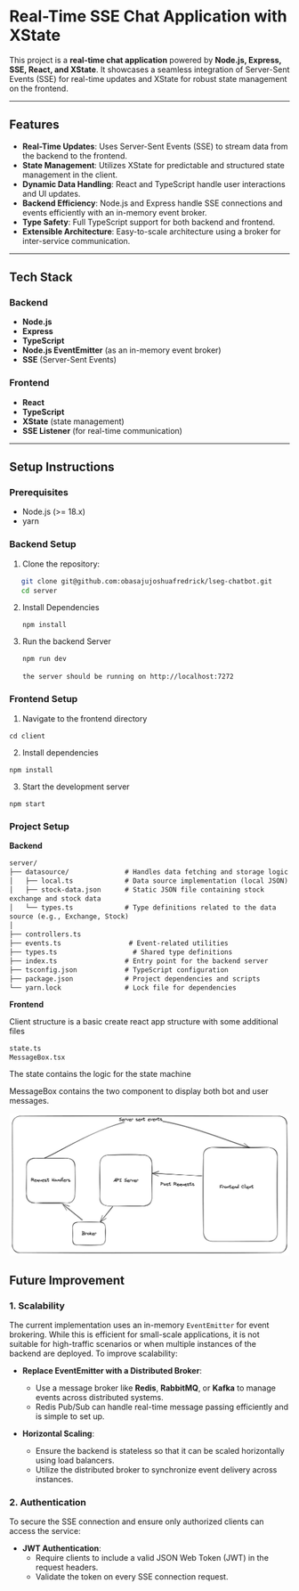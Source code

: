 # Real-Time SSE Chat Application with XState

This project is a **real-time chat application** powered by **Node.js, Express, SSE, React, and XState**. It showcases a seamless integration of Server-Sent Events (SSE) for real-time updates and XState for robust state management on the frontend.

---

## Features

- **Real-Time Updates**: Uses Server-Sent Events (SSE) to stream data from the backend to the frontend.
- **State Management**: Utilizes XState for predictable and structured state management in the client.
- **Dynamic Data Handling**: React and TypeScript handle user interactions and UI updates.
- **Backend Efficiency**: Node.js and Express handle SSE connections and events efficiently with an in-memory event broker.
- **Type Safety**: Full TypeScript support for both backend and frontend.
- **Extensible Architecture**: Easy-to-scale architecture using a broker for inter-service communication.

---

## Tech Stack

### Backend

- **Node.js**
- **Express**
- **TypeScript**
- **Node.js EventEmitter** (as an in-memory event broker)
- **SSE** (Server-Sent Events)

### Frontend

- **React**
- **TypeScript**
- **XState** (state management)
- **SSE Listener** (for real-time communication)

---

## Setup Instructions

### Prerequisites

- Node.js (>= 18.x)
- yarn

### Backend Setup

1. Clone the repository:

```bash
   git clone git@github.com:obasajujoshuafredrick/lseg-chatbot.git
   cd server
```

2. Install Dependencies

   ```npm
   npm install
   ```
3. Run the backend Server

   ```
   npm run dev

   the server should be running on http://localhost:7272
   ```


### Frontend Setup 

1. Navigate to the frontend directory

```
cd client
```

2. Install dependencies

```
npm install
```

3. Start the development server

```
npm start

```


### Project Setup

**Backend**

```
server/
├── datasource/              # Handles data fetching and storage logic
│   ├── local.ts             # Data source implementation (local JSON)
│   ├── stock-data.json      # Static JSON file containing stock exchange and stock data
│   └── types.ts             # Type definitions related to the data source (e.g., Exchange, Stock)
│
├── controllers.ts   
├── events.ts                 # Event-related utilities
├── types.ts                   # Shared type definitions
├── index.ts                 # Entry point for the backend server
├── tsconfig.json            # TypeScript configuration
├── package.json             # Project dependencies and scripts
└── yarn.lock                # Lock file for dependencies
```




**Frontend**

Client structure is a basic create react app structure with some additional files

```
state.ts
MessageBox.tsx
```

The state contains the logic for the state machine 

MessageBox contains the two component to display both bot and user messages.


![Design](drawing.png)

## Future Improvement

### 1. Scalability

The current implementation uses an in-memory `EventEmitter` for event brokering. While this is efficient for small-scale applications, it is not suitable for high-traffic scenarios or when multiple instances of the backend are deployed. To improve scalability:

- **Replace EventEmitter with a Distributed Broker**:

  - Use a message broker like **Redis**, **RabbitMQ**, or **Kafka** to manage events across distributed systems.
  - Redis Pub/Sub can handle real-time message passing efficiently and is simple to set up.
- **Horizontal Scaling**:

  - Ensure the backend is stateless so that it can be scaled horizontally using load balancers.
  - Utilize the distributed broker to synchronize event delivery across instances.

### 2. Authentication

To secure the SSE connection and ensure only authorized clients can access the service:

- **JWT Authentication**:
  - Require clients to include a valid JSON Web Token (JWT) in the request headers.
  - Validate the token on every SSE connection request.
